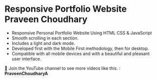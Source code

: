 # Responsive Portfolio Website Praveen Choudhary



- Responsive Personal Portfolio Website Using HTML CSS & JavaScript
- Smooth scrolling in each section.
- Includes a light and dark mode.
- Developed first with the Mobile First methodology, then for desktop.
- Compatible with all mobile devices and with a beautiful and pleasant user interface.

💙 Join the YouTube channel to see more videos like this. : **PraveenChoudharyA**
